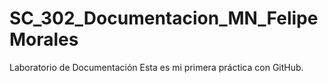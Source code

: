 # SC_302_Documentacion_MN_FelipeMorales
Laboratorio de Documentación
Esta	es	mi	primera	práctica	con	GitHub.
